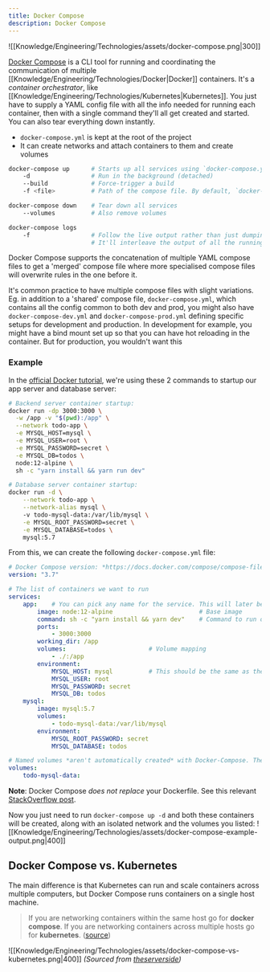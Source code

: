 ```yaml
---
title: Docker Compose
description: Docker Compose
---
```


![[Knowledge/Engineering/Technologies/assets/docker-compose.png|300]]

[Docker Compose](https://docs.docker.com/compose/) is a CLI tool for running and coordinating the communication of multiple [[Knowledge/Engineering/Technologies/Docker|Docker]] containers. It's a *container orchestrator*, like [[Knowledge/Engineering/Technologies/Kubernetes|Kubernetes]]. You just have to supply a YAML config file with all the info needed for running each container, then with a single command they'll all get created and started. You can also tear everything down instantly.
- `docker-compose.yml` is kept at the root of the project
- It can create networks and attach containers to them and create volumes

```bash
docker-compose up      # Starts up all services using `docker-compose.yml`
    -d                 # Run in the background (detached)
    --build            # Force-trigger a build
    -f <file>          # Path of the compose file. By default, `docker-compose.yml` is expected in the cwd

docker-compose down    # Tear down all services
    --volumes          # Also remove volumes

docker-compose logs
    -f                 # Follow the live output rather than just dumping it all out on the terminal once
                       # It'll interleave the output of all the running services 
```

Docker Compose supports the concatenation of multiple YAML compose files to get a 'merged' compose file where more specialised compose files will overwrite rules in the one before it.

It's common practice to have multiple compose files with slight variations. Eg. in addition to a 'shared' compose file, `docker-compose.yml`, which contains all the config common to both dev and prod, you might also have `docker-compose-dev.yml` and `docker-compose-prod.yml` defining specific setups for development and production. In development for example, you might have a bind mount set up so that you can have hot reloading in the container. But for production, you wouldn't want this

### Example
In the [official Docker tutorial](https://docs.docker.com/get-started/08_using_compose/), we're using these 2 commands to startup our app server and database server:
```bash
# Backend server container startup:
docker run -dp 3000:3000 \
  -w /app -v "$(pwd):/app" \
  --network todo-app \
  -e MYSQL_HOST=mysql \
  -e MYSQL_USER=root \
  -e MYSQL_PASSWORD=secret \
  -e MYSQL_DB=todos \
  node:12-alpine \
  sh -c "yarn install && yarn run dev"

# Database server container startup:
docker run -d \
	--network todo-app \
	--network-alias mysql \ 
	-v todo-mysql-data:/var/lib/mysql \
	-e MYSQL_ROOT_PASSWORD=secret \
	-e MYSQL_DATABASE=todos \
	mysql:5.7                  
```

From this, we can create the following `docker-compose.yml` file:
```yaml
# Docker Compose version: *https://docs.docker.com/compose/compose-file/* 
version: "3.7"

# The list of containers we want to run
services:
	app:    # You can pick any name for the service. This will later become the network alias. See https://docs.docker.com/engine/reference/commandline/network_connect/#create-a-network-alias-for-a-container.
		image: node:12-alpine                        # Base image
		command: sh -c "yarn install && yarn dev"    # Command to run on startup. Note that the `-c` tells `sh` to run the given string
		ports:
			- 3000:3000
		working_dir: /app
		volumes:                       # Volume mapping
			- ./:/app
		environment:
			MYSQL_HOST: mysql          # This should be the same as the **network alias** of the database server
			MYSQL_USER: root 
			MYSQL_PASSWORD: secret
			MYSQL_DB: todos
	mysql:                            
		image: mysql:5.7
		volumes:
			- todo-mysql-data:/var/lib/mysql
		environment:
			MYSQL_ROOT_PASSWORD: secret
			MYSQL_DATABASE: todos

# Named volumes *aren't automatically created* with Docker-Compose. They need to be listed:
volumes:
	todo-mysql-data:
```
**Note**: Docker Compose *does not replace* your Dockerfile. See this relevant [StackOverflow post](https://stackoverflow.com/questions/44036337/how-to-convert-a-dockerfile-to-a-docker-compose-image).

Now you just need to run `docker-compose up -d` and both these containers will be created, along with an isolated network and the volumes you listed:
![[Knowledge/Engineering/Technologies/assets/docker-compose-example-output.png|400]]

## Docker Compose vs. Kubernetes
The main difference is that Kubernetes can run and scale containers across multiple computers, but Docker Compose runs containers on a single host machine.
> If you are networking containers within the same host go for **docker compose**. If you are networking containers across multiple hosts go for **kubernetes**. ([source](https://stackoverflow.com/questions/47536536/whats-the-difference-between-docker-compose-and-kubernetes))

![[Knowledge/Engineering/Technologies/assets/docker-compose-vs-kubernetes.png|400]]
*(Sourced from [theserverside](https://www.theserverside.com/blog/Coffee-Talk-Java-News-Stories-and-Opinions/What-is-Kubernetes-vs-Docker-Compose-How-these-DevOps-tools-compare))*
